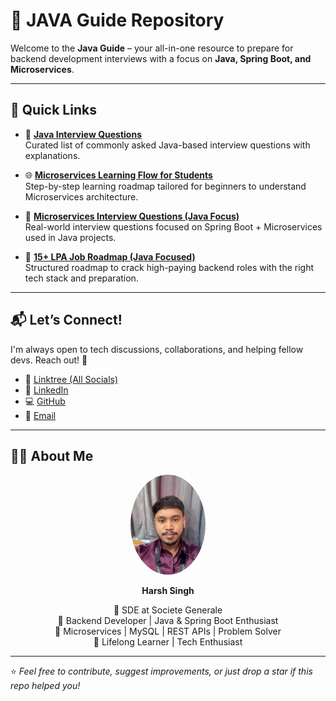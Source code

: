 # 📘 JAVA Guide Repository

Welcome to the **Java Guide** – your all-in-one resource to prepare for backend development interviews with a focus on **Java, Spring Boot, and Microservices**.

---

## 📌 Quick Links

- 🔎 **[Java Interview Questions](/interview-Question.md)**  
  Curated list of commonly asked Java-based interview questions with explanations.

- 🌐 **[Microservices Learning Flow for Students](/%20Microservices%20Learning%20Flow.md)**  
  Step-by-step learning roadmap tailored for beginners to understand Microservices architecture.

- 💬 **[Microservices Interview Questions (Java Focus)](/%20Microservices%20Interview%20Questions.md)**  
  Real-world interview questions focused on Spring Boot + Microservices used in Java projects.

- 🧭 **[15+ LPA Job Roadmap (Java Focused)](/15LPA%20Roadmap.md)**  
  Structured roadmap to crack high-paying backend roles with the right tech stack and preparation.

---

## 📬 Let’s Connect!

I'm always open to tech discussions, collaborations, and helping fellow devs. Reach out! 🚀

- 🔗 [Linktree (All Socials)](https://linktr.ee/harshsinghcs)
- 💼 [LinkedIn](https://linkedin.com/in/mrharshsingh)
- 💻 [GitHub](https://github.com/harshsinghcs)
- 📧 [Email](mailto:share.harshsingh@gmail.com)

---

## 👨‍💻 About Me

<p align="center">
  <img src="/images/Harsh.jpg" alt="Harsh Singh" width="120" style="border-radius: 50%;" />
</p>

<p align="center"><strong>Harsh Singh</strong></p>
<p align="center">
  💼 SDE at Societe Generale <br>
  🚀 Backend Developer | Java & Spring Boot Enthusiast <br>
  🧠 Microservices | MySQL | REST APIs | Problem Solver <br>
  🌱 Lifelong Learner | Tech Enthusiast
</p>

---

⭐ *Feel free to contribute, suggest improvements, or just drop a star if this repo helped you!*